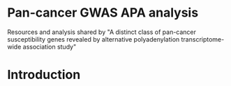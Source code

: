 # Pan-cancer GWAS APA analysis
Resources and analysis shared by "A distinct class of pan-cancer susceptibility genes revealed by alternative polyadenylation transcriptome-wide association study"
# Introduction
